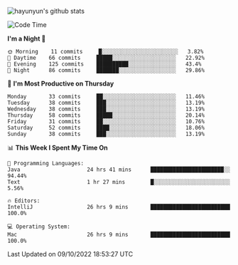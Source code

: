 
![hayunyun's github stats](https://github-readme-stats.vercel.app/api?username=hayunyun&show_icons=true)


<!--START_SECTION:waka-->
![Code Time](http://img.shields.io/badge/Code%20Time-479%20hrs%2021%20mins-blue)

**I'm a Night 🦉** 

```text
🌞 Morning    11 commits     █░░░░░░░░░░░░░░░░░░░░░░░░   3.82% 
🌆 Daytime    66 commits     █████░░░░░░░░░░░░░░░░░░░░   22.92% 
🌃 Evening    125 commits    ██████████░░░░░░░░░░░░░░░   43.4% 
🌙 Night      86 commits     ███████░░░░░░░░░░░░░░░░░░   29.86%

```
📅 **I'm Most Productive on Thursday** 

```text
Monday       33 commits     ██░░░░░░░░░░░░░░░░░░░░░░░   11.46% 
Tuesday      38 commits     ███░░░░░░░░░░░░░░░░░░░░░░   13.19% 
Wednesday    38 commits     ███░░░░░░░░░░░░░░░░░░░░░░   13.19% 
Thursday     58 commits     █████░░░░░░░░░░░░░░░░░░░░   20.14% 
Friday       31 commits     ██░░░░░░░░░░░░░░░░░░░░░░░   10.76% 
Saturday     52 commits     ████░░░░░░░░░░░░░░░░░░░░░   18.06% 
Sunday       38 commits     ███░░░░░░░░░░░░░░░░░░░░░░   13.19%

```


📊 **This Week I Spent My Time On** 

```text
💬 Programming Languages: 
Java                     24 hrs 41 mins      ███████████████████████░░   94.44% 
Text                     1 hr 27 mins        █░░░░░░░░░░░░░░░░░░░░░░░░   5.56%

🔥 Editors: 
IntelliJ                 26 hrs 9 mins       █████████████████████████   100.0%

💻 Operating System: 
Mac                      26 hrs 9 mins       █████████████████████████   100.0%

```


 Last Updated on 09/10/2022 18:53:27 UTC
<!--END_SECTION:waka-->

<!--
**hayunyun/hayunyun** is a ✨ _special_ ✨ repository because its `README.md` (this file) appears on your GitHub profile.

Here are some ideas to get you started:

- 🔭 I’m currently working on ...
- 🌱 I’m currently learning ...
- 👯 I’m looking to collaborate on ...
- 🤔 I’m looking for help with ...
- 💬 Ask me about ...
- 📫 How to reach me: ...
- 😄 Pronouns: ...
- ⚡ Fun fact: ...
-->
